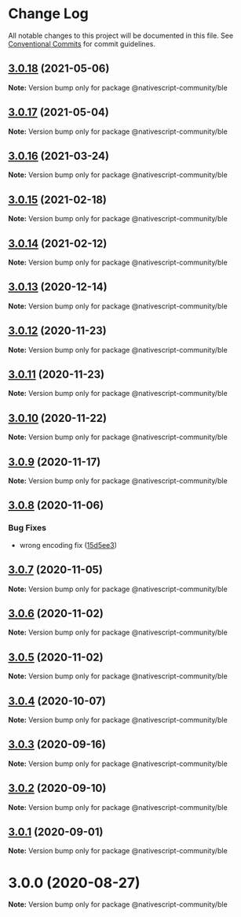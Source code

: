 # Change Log

All notable changes to this project will be documented in this file.
See [Conventional Commits](https://conventionalcommits.org) for commit guidelines.

## [3.0.18](https://github.com/nativescript-community/ble/compare/v3.0.17...v3.0.18) (2021-05-06)

**Note:** Version bump only for package @nativescript-community/ble





## [3.0.17](https://github.com/nativescript-community/ble/compare/v3.0.16...v3.0.17) (2021-05-04)

**Note:** Version bump only for package @nativescript-community/ble





## [3.0.16](https://github.com/nativescript-community/ble/compare/v3.0.15...v3.0.16) (2021-03-24)

**Note:** Version bump only for package @nativescript-community/ble





## [3.0.15](https://github.com/nativescript-community/ble/compare/v3.0.14...v3.0.15) (2021-02-18)

**Note:** Version bump only for package @nativescript-community/ble





## [3.0.14](https://github.com/nativescript-community/ble/compare/v3.0.13...v3.0.14) (2021-02-12)

**Note:** Version bump only for package @nativescript-community/ble





## [3.0.13](https://github.com/nativescript-community/ble/compare/v3.0.12...v3.0.13) (2020-12-14)

**Note:** Version bump only for package @nativescript-community/ble





## [3.0.12](https://github.com/nativescript-community/ble/compare/v3.0.11...v3.0.12) (2020-11-23)

**Note:** Version bump only for package @nativescript-community/ble





## [3.0.11](https://github.com/nativescript-community/ble/compare/v3.0.10...v3.0.11) (2020-11-23)

**Note:** Version bump only for package @nativescript-community/ble





## [3.0.10](https://github.com/nativescript-community/ble/compare/v3.0.9...v3.0.10) (2020-11-22)

**Note:** Version bump only for package @nativescript-community/ble





## [3.0.9](https://github.com/EddyVerbruggen/@nativescript-community/ble/compare/v3.0.8...v3.0.9) (2020-11-17)

**Note:** Version bump only for package @nativescript-community/ble





## [3.0.8](https://github.com/EddyVerbruggen/@nativescript-community/ble/compare/v3.0.7...v3.0.8) (2020-11-06)


### Bug Fixes

* wrong encoding fix ([15d5ee3](https://github.com/EddyVerbruggen/@nativescript-community/ble/commit/15d5ee352a9058616bf57ca7458bd129ae7ba4c4))





## [3.0.7](https://github.com/EddyVerbruggen/@nativescript-community/ble/compare/v3.0.6...v3.0.7) (2020-11-05)

**Note:** Version bump only for package @nativescript-community/ble





## [3.0.6](https://github.com/EddyVerbruggen/@nativescript-community/ble/compare/v3.0.5...v3.0.6) (2020-11-02)

**Note:** Version bump only for package @nativescript-community/ble





## [3.0.5](https://github.com/EddyVerbruggen/@nativescript-community/ble/compare/v3.0.4...v3.0.5) (2020-11-02)

**Note:** Version bump only for package @nativescript-community/ble





## [3.0.4](https://github.com/EddyVerbruggen/@nativescript-community/ble/compare/v3.0.3...v3.0.4) (2020-10-07)

**Note:** Version bump only for package @nativescript-community/ble





## [3.0.3](https://github.com/EddyVerbruggen/@nativescript-community/ble/compare/v3.0.2...v3.0.3) (2020-09-16)

**Note:** Version bump only for package @nativescript-community/ble





## [3.0.2](https://github.com/EddyVerbruggen/@nativescript-community/ble/compare/v3.0.1...v3.0.2) (2020-09-10)

**Note:** Version bump only for package @nativescript-community/ble





## [3.0.1](https://github.com/EddyVerbruggen/@nativescript-community/ble/compare/v3.0.0...v3.0.1) (2020-09-01)

**Note:** Version bump only for package @nativescript-community/ble





# 3.0.0 (2020-08-27)

**Note:** Version bump only for package @nativescript-community/ble
